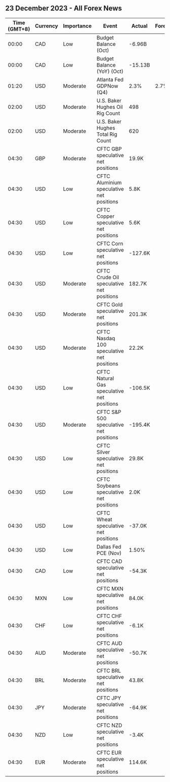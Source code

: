 ## 23 December 2023 - All Forex News

| Time (GMT+8) | Currency | Importance | Event | Actual | Forecast | Previous |
|------|----------|------------|-------|--------|----------|----------|
| 00:00 | CAD | Low | Budget Balance (Oct) | -6.96B |  | -3.88B |
| 00:00 | CAD | Low | Budget Balance (YoY) (Oct) | -15.13B |  | -8.17B |
| 01:20 | USD | Moderate | Atlanta Fed GDPNow (Q4) | 2.3% | 2.7% | 2.7% |
| 02:00 | USD | Moderate | U.S. Baker Hughes Oil Rig Count | 498 |  | 501 |
| 02:00 | USD | Moderate | U.S. Baker Hughes Total Rig Count | 620 |  | 623 |
| 04:30 | GBP | Moderate | CFTC GBP speculative net positions | 19.9K |  | 21.6K |
| 04:30 | USD | Low | CFTC Aluminium speculative net positions | 5.8K |  | 5.7K |
| 04:30 | USD | Low | CFTC Copper speculative net positions | 5.6K |  | -4.0K |
| 04:30 | USD | Low | CFTC Corn speculative net positions | -127.6K |  | -101.2K |
| 04:30 | USD | Moderate | CFTC Crude Oil speculative net positions | 182.7K |  | 151.6K |
| 04:30 | USD | Moderate | CFTC Gold speculative net positions | 201.3K |  | 188.2K |
| 04:30 | USD | Moderate | CFTC Nasdaq 100 speculative net positions | 22.2K |  | 8.1K |
| 04:30 | USD | Low | CFTC Natural Gas speculative net positions | -106.5K |  | -111.6K |
| 04:30 | USD | Moderate | CFTC S&P 500 speculative net positions | -195.4K |  | -65.1K |
| 04:30 | USD | Low | CFTC Silver speculative net positions | 29.8K |  | 28.5K |
| 04:30 | USD | Low | CFTC Soybeans speculative net positions | 2.0K |  | 17.5K |
| 04:30 | USD | Low | CFTC Wheat speculative net positions | -37.0K |  | -40.0K |
| 04:30 | USD | Low | Dallas Fed PCE (Nov) | 1.50% |  | 2.70% |
| 04:30 | CAD | Low | CFTC CAD speculative net positions | -54.3K |  | -55.2K |
| 04:30 | MXN | Low | CFTC MXN speculative net positions | 84.0K |  | 74.1K |
| 04:30 | CHF | Low | CFTC CHF speculative net positions | -6.1K |  | -14.5K |
| 04:30 | AUD | Moderate | CFTC AUD speculative net positions | -50.7K |  | -52.3K |
| 04:30 | BRL | Moderate | CFTC BRL speculative net positions | 43.8K |  | 46.7K |
| 04:30 | JPY | Moderate | CFTC JPY speculative net positions | -64.9K |  | -81.1K |
| 04:30 | NZD | Low | CFTC NZD speculative net positions | -3.4K |  | -13.5K |
| 04:30 | EUR | Moderate | CFTC EUR speculative net positions | 114.6K |  | 147.3K |
